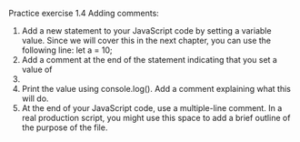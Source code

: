 Practice exercise 1.4
Adding comments:
1. Add a new statement to your JavaScript code by setting a variable value.
Since we will cover this in the next chapter, you can use the following line:
let a = 10;
2. Add a comment at the end of the statement indicating that you set a value of
10.
3. Print the value using console.log(). Add a comment explaining what this
will do.
4. At the end of your JavaScript code, use a multiple-line comment. In a real
production script, you might use this space to add a brief outline of the
purpose of the file.